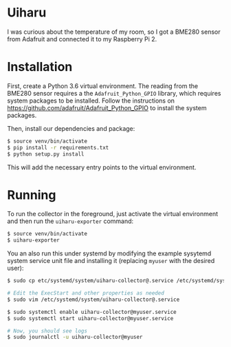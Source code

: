 # Uiharu

I was curious about the temperature of my room, so I got a BME280 sensor from Adafruit and connected it to my Raspberry Pi 2.

# Installation

First, create a Python 3.6 virtual environment. The reading from the BME280 sensor requires a the `Adafruit_Python_GPIO` library, which requires system packages to be installed. Follow the instructions on https://github.com/adafruit/Adafruit_Python_GPIO to install the system packages.

Then, install our dependencies and package:
```bash
$ source venv/bin/activate
$ pip install -r requirements.txt
$ python setup.py install
```

This will add the necessary entry points to the virtual environment.

# Running

To run the collector in the foreground, just activate the virtual environment and then run the `uiharu-exporter` command:
```bash
$ source venv/bin/activate
$ uiharu-exporter
```

You an also run this under systemd by modifying the example sysytemd system service unit file and installing it (replacing `myuser` with the desired user):
```bash
$ sudo cp etc/systemd/system/uiharu-collector@.service /etc/systemd/system

# Edit the ExecStart and other properties as needed
$ sudo vim /etc/systemd/system/uiharu-collector@.service

$ sudo systemctl enable uiharu-collector@myuser.service
$ sudo systemctl start uiharu-collector@myuser.service

# Now, you should see logs
$ sudo journalctl -u uiharu-collector@myuser
```
